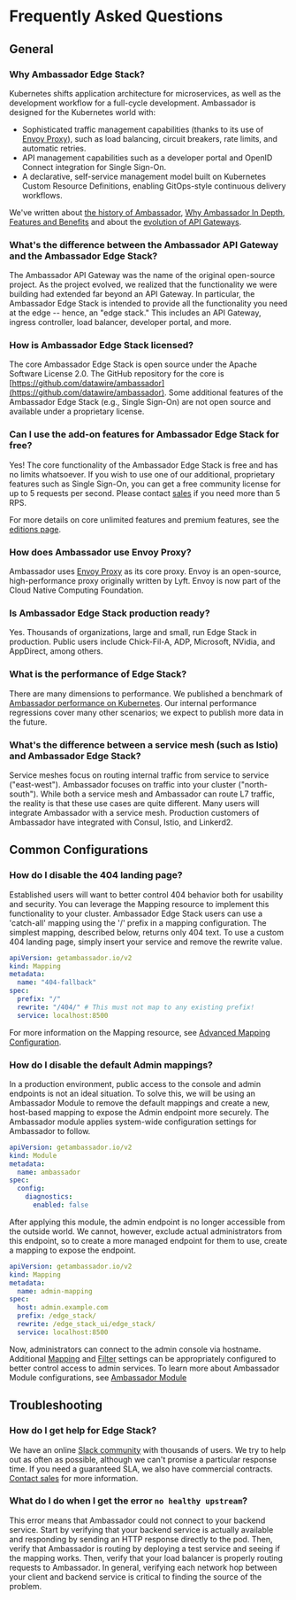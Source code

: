 # Frequently Asked Questions

## General

### Why Ambassador Edge Stack?

Kubernetes shifts application architecture for microservices, as well as the
development workflow for a full-cycle development. Ambassador is designed for
the Kubernetes world with:

* Sophisticated traffic management capabilities (thanks to its use of [Envoy Proxy](https://www.envoyproxy.io)), such as load balancing, circuit breakers, rate limits, and automatic retries.
* API management capabilities such as a developer portal and OpenID Connect integration for Single Sign-On.
* A declarative, self-service management model built on Kubernetes Custom Resource Definitions, enabling GitOps-style continuous delivery workflows.

We've written about [the history of Ambassador](https://blog.getambassador.io/building-ambassador-an-open-source-api-gateway-on-kubernetes-and-envoy-ed01ed520844), [Why Ambassador In Depth](../why-ambassador), [Features and Benefits](../features-and-benefits) and about the [evolution of API Gateways](../../topics/concepts/microservices-api-gateways/).

### What's the difference between the Ambassador API Gateway and the Ambassador Edge Stack?

The Ambassador API Gateway was the name of the original open-source project. As the project evolved, we realized that the functionality we were building had extended far beyond an API Gateway. In particular, the Ambassador Edge Stack is intended to provide all the functionality you need at the edge -- hence, an "edge stack." This includes an API Gateway, ingress controller, load balancer, developer portal, and more.

### How is Ambassador Edge Stack licensed?

The core Ambassador Edge Stack is open source under the Apache Software License 2.0. The GitHub repository for the core is [https://github.com/datawire/ambassador](https://github.com/datawire/ambassador). Some additional features of the Ambassador Edge Stack (e.g., Single Sign-On) are not open source and available under a proprietary license.

### Can I use the add-on features for Ambassador Edge Stack for free?

Yes! The core functionality of the Ambassador Edge Stack is free and has no limits whatsoever. If you wish to use one of our additional, proprietary features such as Single Sign-On, you can get a free community license for up to 5 requests per second. Please contact [sales](/contact-us/) if you need more than 5 RPS.

For more details on core unlimited features and premium features, see the [editions page](/editions).

### How does Ambassador use Envoy Proxy?

Ambassador uses [Envoy Proxy](https://www.envoyproxy.io) as its core proxy. Envoy is an open-source, high-performance proxy originally written by Lyft. Envoy is now part of the Cloud Native Computing Foundation.

### Is Ambassador Edge Stack production ready?

Yes. Thousands of organizations, large and small, run Edge Stack in production.
Public users include Chick-Fil-A, ADP, Microsoft, NVidia, and AppDirect, among others.

### What is the performance of Edge Stack?

There are many dimensions to performance. We published a benchmark of [Ambassador performance on Kubernetes](/resources/envoyproxy-performance-on-k8s/). Our internal performance regressions cover many other scenarios; we expect to publish more data in the future.

### What's the difference between a service mesh (such as Istio) and Ambassador Edge Stack?

Service meshes focus on routing internal traffic from service to service
("east-west"). Ambassador focuses on traffic into your cluster ("north-south").
While both a service mesh and Ambassador can route L7 traffic, the reality is that
these use cases are quite different. Many users will integrate Ambassador with a
service mesh. Production customers of Ambassador have integrated with Consul,
Istio, and Linkerd2.

## Common Configurations

### How do I disable the 404 landing page?

Established users will want to better control 404 behavior both for usability and
security.  You can leverage the Mapping resource to implement this functionality to
your cluster.  Ambassador Edge Stack users can use a 'catch-all' mapping using the '/'
prefix in a mapping configuration.  The simplest mapping, described below, returns only 404 text.
To use a custom 404 landing page, simply insert your service and remove the rewrite value.

```yaml
apiVersion: getambassador.io/v2
kind: Mapping
metadata:
  name: "404-fallback"
spec:
  prefix: "/"
  rewrite: "/404/" # This must not map to any existing prefix!
  service: localhost:8500
```

For more information on the Mapping resource, see [Advanced Mapping Configuration](../../topics/using/mappings).

### How do I disable the default Admin mappings?

In a production environment, public access to the console and admin endpoints is not an
ideal situation.  To solve this, we will be using an Ambassador Module to remove the default
mappings and create a new, host-based mapping to expose the Admin endpoint more securely.  The
Ambassador module applies system-wide configuration settings for Ambassador to follow.

```yaml
apiVersion: getambassador.io/v2
kind: Module
metadata:
  name: ambassador
spec:
  config:
    diagnostics:
      enabled: false
```

After applying this module, the admin endpoint is no longer accessible from the outside world.
We cannot, however, exclude actual administrators from this endpoint, so to create a more managed
endpoint for them to use, create a mapping to expose the endpoint.

```yaml
apiVersion: getambassador.io/v2
kind: Mapping
metadata:
  name: admin-mapping
spec:
  host: admin.example.com
  prefix: /edge_stack/
  rewrite: /edge_stack_ui/edge_stack/
  service: localhost:8500
```

Now, administrators can connect to the admin console via hostname.  Additional [Mapping](../../topics/using/intro-mappings) and
[Filter](../../topics/using/filters) settings can be appropriately configured to better control access to admin services.  To
learn more about Ambassador Module configurations, see [Ambassador Module](../../topics/running/ambassador)

## Troubleshooting

### How do I get help for Edge Stack?

We have an online [Slack community](http://a8r.io/slack) with thousands of
users. We try to help out as often as possible, although we can't promise a
particular response time. If you need a guaranteed SLA, we also have commercial
contracts. [Contact sales](/contact-us/) for more information.

### What do I do when I get the error `no healthy upstream`?

This error means that Ambassador could not connect to your backend service.
Start by verifying that your backend service is actually available and
responding by sending an HTTP response directly to the pod. Then, verify that
Ambassador is routing by deploying a test service and seeing if the mapping
works. Then, verify that your load balancer is properly routing requests to
Ambassador. In general, verifying each network hop between your client and
backend service is critical to finding the source of the problem.
